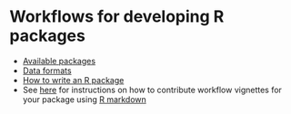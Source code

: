 Workflows for developing R packages
=========================

* [Available packages](PACKAGES.md)
* [Data formats](DATAFORMATS.md)
* [How to write an R package](https://github.com/jtleek/rpackages)
* See [here](CONTRIBUTING.md) for instructions on how to contribute workflow vignettes for your package using [R markdown](R_MARKDOWN.md)
